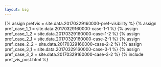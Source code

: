 ```yaml
---
layout: big
---
```

{% assign prefvis = site.data.20170329160000-pref-visibility %}
{% assign pref_case_1_1 = site.data.20170329160000-case-1-1 %}
{% assign pref_case_1_2 = site.data.20170329160000-case-1-2 %}
{% assign pref_case_2_1 = site.data.20170329160000-case-2-1 %}
{% assign pref_case_2_2 = site.data.20170329160000-case-2-2 %}
{% assign pref_case_3_1 = site.data.20170329160000-case-3-1 %}
{% assign pref_case_3_2 = site.data.20170329160000-case-3-2 %}
{% include pref_vis_post.html %}
